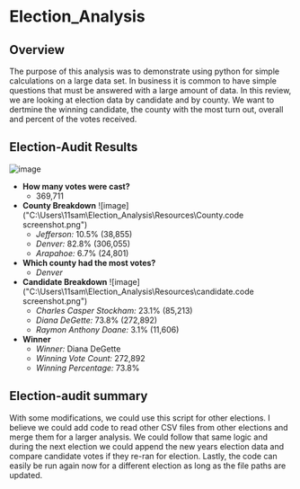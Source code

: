 # Election_Analysis

## Overview
The purpose of this analysis was to demonstrate using python for simple calculations on a large data set.  In business it is common to have simple questions that must be answered with a large amount of data.  In this review, we are looking at election data by candidate and by county.  We want to dertmine the winning candidate, the county with the most turn out, overall and percent of the votes received. 
## Election-Audit Results
![image]("C:\Users\11sam\Election_Analysis\Resources\text.file.results.png")
- **How many votes were cast?**
  - 369,711
- __County Breakdown__
![image]("C:\Users\11sam\Election_Analysis\Resources\County.code screenshot.png")
  - *Jefferson:* 10.5% (38,855)
  - *Denver:* 82.8% (306,055)
  - *Arapahoe:* 6.7% (24,801)
- __Which county had the most votes?__
  - *Denver*
- __Candidate Breakdown__
![image]("C:\Users\11sam\Election_Analysis\Resources\candidate.code screenshot.png")
  - *Charles Casper Stockham:* 23.1% (85,213)
  - *Diana DeGette:* 73.8% (272,892)
  - *Raymon Anthony Doane:* 3.1% (11,606)
- __Winner__
  - *Winner:* Diana DeGette
  - *Winning Vote Count:* 272,892
  - *Winning Percentage:* 73.8%
## Election-audit summary
With some modifications, we could use this script for other elections.  I believe we could add code to read other CSV files from other elections and merge them for a larger analysis.  We could follow that same logic and during the next election we could append the new years election data and compare candidate votes if they re-ran for election.  Lastly, the code can easily be run again now for a different election as long as the file paths are updated.  
